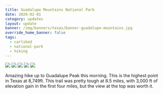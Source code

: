 ```yaml
---
title: Guadalupe Mountains National Park
date: 2020-02-01
category: updates
layout: update
banner: /img/banners/texas/banner-guadalupe-mountains.jpg
override_home_banner: false
tags:
  - carlsbad
  - national-park
  - hiking
---
```


<div class="img-slider">
    <img src="{{ site.cdn }}/img/updates/texas/guadalupe-mtns/guadalupe-peak-1.jpg">
    <img src="{{ site.cdn }}/img/updates/texas/guadalupe-mtns/guadalupe-peak-2.jpg">
    <img src="{{ site.cdn }}/img/updates/texas/guadalupe-mtns/guadalupe-peak-3.jpg">
    <img src="{{ site.cdn }}/img/updates/texas/guadalupe-mtns/guadalupe-peak-4.jpg">
    <img src="{{ site.cdn }}/img/updates/texas/guadalupe-mtns/guadalupe-peak-5.jpg">
</div>

Amazing hike up to Guadalupe Peak this morning. This is the highest point in Texas at 8,749ft. This trail was pretty tough at 8.5 miles, with 3,000 ft of elevation gain in the first four miles, but the view at the top was worth it.